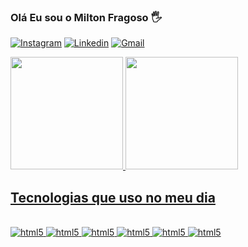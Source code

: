 ### Olá Eu sou o Milton Fragoso 🖐️
[![Instagram](https://img.shields.io/badge/Instagram-E4405F?style=for-the-badge&logo=instagram&logoColor=white)](https://www.instagram.com/milton.fragoso)
[![Linkedin](https://img.shields.io/badge/LinkedIn-0077B5?style=for-the-badge&logo=linkedin&logoColor=white)](https://www.linkedin.com/in/milton-fragoso-desenvolvedor)
[![Gmail](https://img.shields.io/badge/Gmail-D14836?style=for-the-badge&logo=gmail&logoColor=white)](https://mail.google.com/mail/u/0)


<div>
  <a href="https://github.com/Miltonfragoso">
  <img height="180em" src="https://github-readme-stats.vercel.app/api
   username=Miltonfragoso&show_icons=true&theme=dracula&include_all_commits=false&count_private=true"/>
  <img height="180em" src="https://github-readme-stats.vercel.app/api/top-langs/?username=Miltonfragoso&layout=compact&langs_count=7&theme=dracula" />
</div>
  
## Tecnologias que uso no meu dia

<div style="display: inline_block"><br/>
  <img alt="html5" src="https://img.shields.io/badge/HTML5-E34F26?style=for-the-badge&logo=html5&logoColor=white" />
  <img alt="html5" src="https://img.shields.io/badge/CSS3-1572B6?style=for-the-badge&logo=css3&logoColor=white" />
  <img alt="html5" src="https://img.shields.io/badge/Bootstrap-563D7C?style=for-the-badge&logo=bootstrap&logoColor=white" />
  <img alt="html5" src="https://img.shields.io/badge/JavaScript-F7DF1E?style=for-the-badge&logo=javascript&logoColor=black" />
  <img alt="html5" src="https://img.shields.io/badge/jQuery-0769AD?style=for-the-badge&logo=jquery&logoColor=white" />
  <img alt="html5" src="https://img.shields.io/badge/C%23-239120?style=for-the-badge&logo=c-sharp&logoColor=white" />
</div>

